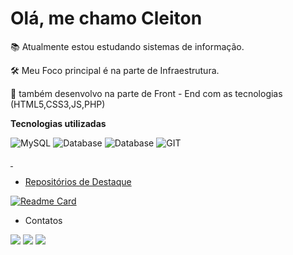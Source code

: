 # **Olá, me chamo Cleiton**

📚 Atualmente estou estudando sistemas de informação.

🛠 Meu Foco principal é na parte de Infraestrutura.

🔧 também desenvolvo na parte de Front - End com as tecnologias (HTML5,CSS3,JS,PHP)

<!--Seção de ferramentas utilizadas-->

**Tecnologias utilizadas**

![MySQL](https://img.shields.io/badge/MySQL-00000F?style=for-the-badge&logo=mysql&logoColor=white)
![Database](https://img.shields.io/badge/Oracle-F80000?style=for-the-badge&logo=Oracle&logoColor=white)
![Database](https://img.shields.io/badge/MongoDB-4EA94B?style=for-the-badge&logo=mongodb&logoColor=white)
![GIT](https://img.shields.io/badge/GIT-E44C30?style=for-the-badge&logo=git&logoColor=white)

<!--Estatisticas do GitHub-->
<div>
  <a href="https://github.com/CleitonMendesCG">
     <img style="max-width:100%;" src="https://github-readme-stats.vercel.app/api?username=CleitonMendesCG&show_icons=true&theme=codeSTACKr" alt="">
    <img style="max-width:100%;" src="https://github-readme-stats.vercel.app/api/top-langs/?username=CleitonMendesCG&theme=blue-green&langs_count=6&layout=compact" alt=""> 
</div

<!--Repositórios mais relevantes-->

* Repositórios de Destaque

[![Readme Card](https://github-readme-stats.vercel.app/api/pin/?username=CleitonMendesCG&repo=Projetos-Front-End)](https://github.com/CleitonMendesCG/Projetos-Front-End)

<!--Meios de contato-->
- Contatos

![](https://img.shields.io/badge/LinkedIn-0077B5?style=for-the-badge&logo=linkedin&logoColor=white)
![](https://img.shields.io/badge/WhatsApp-25D366?style=for-the-badge&logo=whatsapp&logoColor=white)
![](https://img.shields.io/badge/Gmail-D14836?style=for-the-badge&logo=gmail&logoColor=white)

